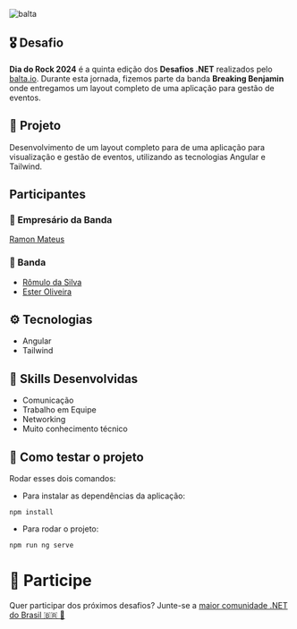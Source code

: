 ![balta](https://baltaio.blob.core.windows.net/static/images/dark/balta-logo.svg)

## 🎖️ Desafio
**Dia do Rock 2024** é a quinta edição dos **Desafios .NET** realizados pelo [balta.io](https://balta.io). Durante esta jornada, fizemos parte da banda **Breaking Benjamin** onde entregamos um layout completo de uma aplicação para gestão de eventos.

## 📱 Projeto
Desenvolvimento de um layout completo para de uma aplicação para visualização e gestão de eventos, utilizando as tecnologias Angular e Tailwind.

## Participantes
### 🚀 Empresário da Banda
[Ramon Mateus](https://github.com/Ramon-Mateus/)

### 🎸 Banda
* [Rômulo da Silva](https://github.com/rommuloifrn)
* [Ester Oliveira](https://github.com/esteroliver)

## ⚙️ Tecnologias
* Angular
* Tailwind

## 🥋 Skills Desenvolvidas
* Comunicação
* Trabalho em Equipe
* Networking
* Muito conhecimento técnico

## 🧪 Como testar o projeto
Rodar esses dois comandos:

- Para instalar as dependências da aplicação:
```shell
npm install
```

- Para rodar o projeto:
```shell
npm run ng serve
```

# 💜 Participe
Quer participar dos próximos desafios? Junte-se a [maior comunidade .NET do Brasil 🇧🇷 💜](https://balta.io/discord)
